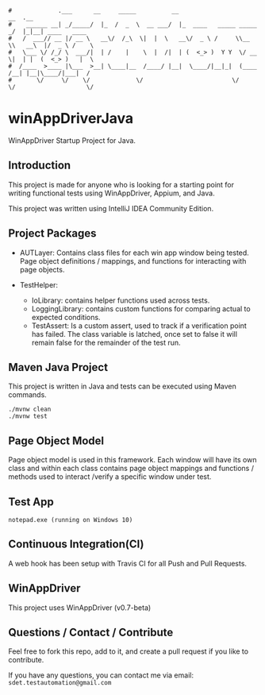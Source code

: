 ```
#             .___      __     _____          __                         __  .__
#    ______ __| _/_____/  |_  /  _  \  __ ___/  |_  ____   _____ _____ _/  |_|__| ____   ____
#   /  ___// __ |/ __ \   __\/  /_\  \|  |  \   __\/  _ \ /     \\__  \\   __\  |/  _ \ /    \
#   \___ \/ /_/ \  ___/|  | /    |    \  |  /|  | (  <_> )  Y Y  \/ __ \|  | |  (  <_> )   |  \
#  /____  >____ |\___  >__| \____|__  /____/ |__|  \____/|__|_|  (____  /__| |__|\____/|___|  /
#       \/     \/    \/             \/                         \/     \/                    \/
```
# winAppDriverJava
WinAppDriver Startup Project for Java.


Introduction
------------
This project is made for anyone who is looking for a starting point for writing functional tests using WinAppDriver, Appium, and Java.

This project was written using IntelliJ IDEA Community Edition.


Project Packages
-----
* AUTLayer:
Contains class files for each win app window being tested.  Page object definitions / mappings, and functions for interacting with page objects.

* TestHelper:
    - IoLibrary: contains helper functions used across tests.
    - LoggingLibrary: contains custom functions for comparing actual to expected conditions.
    - TestAssert: Is a custom assert, used to track if a verification point has failed.  The class variable is latched, once set to false it will remain false for the remainder of the test run.


Maven Java Project
-----
This project is written in Java and tests can be executed using Maven commands.

    ./mvnw clean
    ./mvnw test


Page Object Model
-----
Page object model is used in this framework.  Each window will have its own class and within each class contains page object mappings and functions / methods used to interact /verify a specific window under test.


Test App
-----
    notepad.exe (running on Windows 10)


Continuous Integration(CI)
------------
A web hook has been setup with Travis CI for all Push and Pull Requests.


WinAppDriver
------------
This project uses WinAppDriver (v0.7-beta)


Questions / Contact / Contribute
------------
Feel free to fork this repo, add to it, and create a pull request if you like to contribute.

If you have any questions, you can contact me via email: `sdet.testautomation@gmail.com`